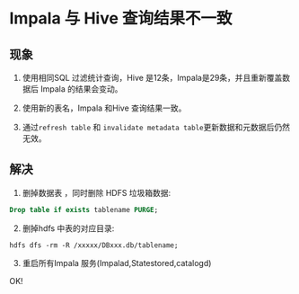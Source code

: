 # Impala 与 Hive 查询结果不一致

## 现象

1. 使用相同SQL 过滤统计查询，Hive 是12条，Impala是29条，并且重新覆盖数据后 Impala 的结果会变动。

2. 使用新的表名，Impala 和Hive 查询结果一致。

3. 通过`refresh table` 和 `invalidate metadata table`更新数据和元数据后仍然无效。

## 解决

1. 删掉数据表 ，同时删除 HDFS 垃圾箱数据:
```SQL
Drop table if exists tablename PURGE;
```
2. 删掉hdfs 中表的对应目录:
```shell
hdfs dfs -rm -R /xxxxx/DBxxx.db/tablename;
```
3. 重启所有Impala 服务(Impalad,Statestored,catalogd)

OK!
